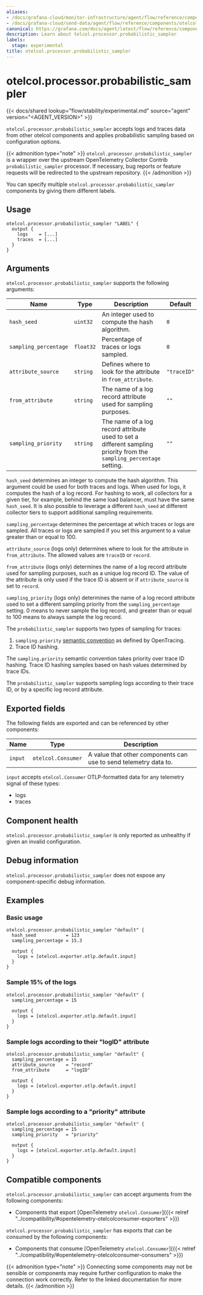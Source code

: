 ```yaml
---
aliases:
- /docs/grafana-cloud/monitor-infrastructure/agent/flow/reference/components/otelcol.processor.probabilistic_sampler/
- /docs/grafana-cloud/send-data/agent/flow/reference/components/otelcol.processor.probabilistic_sampler/
canonical: https://grafana.com/docs/agent/latest/flow/reference/components/otelcol.processor.probabilistic_sampler/
description: Learn about telcol.processor.probabilistic_sampler
labels:
  stage: experimental
title: otelcol.processor.probabilistic_sampler
---
```


# otelcol.processor.probabilistic_sampler

{{< docs/shared lookup="flow/stability/experimental.md" source="agent" version="<AGENT_VERSION>" >}}

`otelcol.processor.probabilistic_sampler` accepts logs and traces data from other otelcol components and applies probabilistic sampling based on configuration options.

{{< admonition type="note" >}}
`otelcol.processor.probabilistic_sampler` is a wrapper over the upstream
OpenTelemetry Collector Contrib `probabilistic_sampler` processor. If necessary, 
bug reports or feature requests will be redirected to the upstream repository.
{{< /admonition >}}

You can specify multiple `otelcol.processor.probabilistic_sampler` components by giving them
different labels.

## Usage

```river
otelcol.processor.probabilistic_sampler "LABEL" {
  output {
    logs    = [...]
    traces  = [...]
  }
}
```

## Arguments

`otelcol.processor.probabilistic_sampler` supports the following arguments:

Name | Type      | Description                                                                                                          | Default     | Required
---- |-----------|----------------------------------------------------------------------------------------------------------------------|-------------| --------
`hash_seed`               | `uint32`  | An integer used to compute the hash algorithm.                                                                       | `0`         | no
`sampling_percentage`     | `float32` | Percentage of traces or logs sampled.                                                                                | `0`         | no
`attribute_source`        | `string`  | Defines where to look for the attribute in `from_attribute`.                                                         | `"traceID"` | no
`from_attribute`          | `string`  | The name of a log record attribute used for sampling purposes.                                                       | `""`        | no
`sampling_priority`       | `string`  | The name of a log record attribute used to set a different sampling priority from the `sampling_percentage` setting. | `""`        | no

`hash_seed` determines an integer to compute the hash algorithm. This argument could be used for both traces and logs.
When used for logs, it computes the hash of a log record.
For hashing to work, all collectors for a given tier, for example, behind the same load balancer, must have the same `hash_seed`. 
It is also possible to leverage a different `hash_seed` at different collector tiers to support additional sampling requirements. 

`sampling_percentage` determines the percentage at which traces or logs are sampled. All traces or logs are sampled if you set this argument to a value greater than or equal to 100.

`attribute_source` (logs only) determines where to look for the attribute in `from_attribute`. The allowed values are `traceID` or `record`.  

`from_attribute` (logs only) determines the name of a log record attribute used for sampling purposes, such as a unique log record ID. The value of the attribute is only used if the trace ID is absent or if `attribute_source` is set to `record`.

`sampling_priority` (logs only) determines the name of a log record attribute used to set a different sampling priority from the `sampling_percentage` setting. 0 means to never sample the log record, and greater than or equal to 100 means to always sample the log record.

The `probabilistic_sampler` supports two types of sampling for traces:
1. `sampling.priority` [semantic
   convention](https://github.com/opentracing/specification/blob/master/semantic_conventions.md#span-tags-table) as defined by OpenTracing.
2. Trace ID hashing.

The `sampling.priority` semantic convention takes priority over trace ID hashing.
Trace ID hashing samples based on hash values determined by trace IDs.

The `probabilistic_sampler` supports sampling logs according to their trace ID, or by a specific log record attribute.

## Exported fields

The following fields are exported and can be referenced by other components:

Name | Type | Description
---- | ---- | -----------
`input` | `otelcol.Consumer` | A value that other components can use to send telemetry data to.

`input` accepts `otelcol.Consumer` OTLP-formatted data for any telemetry signal of these types:
* logs
* traces

## Component health

`otelcol.processor.probabilistic_sampler` is only reported as unhealthy if given an invalid
configuration.

## Debug information

`otelcol.processor.probabilistic_sampler` does not expose any component-specific debug
information.

## Examples

### Basic usage

```river
otelcol.processor.probabilistic_sampler "default" {
  hash_seed           = 123
  sampling_percentage = 15.3

  output {
    logs = [otelcol.exporter.otlp.default.input]
  }
}
```

### Sample 15% of the logs

```river
otelcol.processor.probabilistic_sampler "default" {
  sampling_percentage = 15

  output {
    logs = [otelcol.exporter.otlp.default.input]
  }
}
```

### Sample logs according to their "logID" attribute

```river
otelcol.processor.probabilistic_sampler "default" {
  sampling_percentage = 15
  attribute_source    = "record"
  from_attribute      = "logID"

  output {
    logs = [otelcol.exporter.otlp.default.input]
  }
}
```

### Sample logs according to a "priority" attribute 

```river
otelcol.processor.probabilistic_sampler "default" {
  sampling_percentage = 15
  sampling_priority   = "priority"

  output {
    logs = [otelcol.exporter.otlp.default.input]
  }
}
```
<!-- START GENERATED COMPATIBLE COMPONENTS -->

## Compatible components

`otelcol.processor.probabilistic_sampler` can accept arguments from the following components:

- Components that export [OpenTelemetry `otelcol.Consumer`]({{< relref "../compatibility/#opentelemetry-otelcolconsumer-exporters" >}})

`otelcol.processor.probabilistic_sampler` has exports that can be consumed by the following components:

- Components that consume [OpenTelemetry `otelcol.Consumer`]({{< relref "../compatibility/#opentelemetry-otelcolconsumer-consumers" >}})

{{< admonition type="note" >}}
Connecting some components may not be sensible or components may require further configuration to make the connection work correctly.
Refer to the linked documentation for more details.
{{< /admonition >}}

<!-- END GENERATED COMPATIBLE COMPONENTS -->